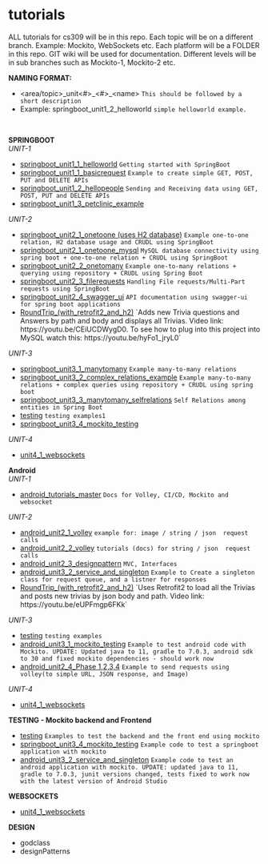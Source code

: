 # tutorials

ALL tutorials for cs309 will be in this repo.
Each topic will be on a different branch. Example: Mockito, WebSockets etc.
Each platform will be a FOLDER in this repo.
GIT wiki will be used for documentation.
Different levels will be in sub branches such as Mockito-1, Mockito-2 etc.


**NAMING FORMAT:** 
*  \<area/topic\>\_unit<#>\_\<\#\>\_\<name\>    `This should be followed by a short description`
*  Example: springboot_unit1_2_helloworld   `simple helloworld example.`

 <br/>
 

**SPRINGBOOT**  
*UNIT-1*
*  [springboot_unit1_1_helloworld](https://git.las.iastate.edu/cs309/tutorials/-/tree/springboot_unit1_1_helloworld) `Getting started with SpringBoot`
*  [springboot_unit1_1_basicrequest](https://git.las.iastate.edu/cs309/tutorials/-/tree/springboot_unit1_1_basicrequest) `Example to create simple GET, POST, PUT and DELETE APIs`
*  [springboot_unit1_2_hellopeople](https://git.las.iastate.edu/cs309/tutorials/-/tree/springboot_unit1_2_hellopeople) `Sending and Receiving data using GET, POST, PUT and DELETE APIs`
*  [springboot_unit1_3_petclinic_example](https://git.las.iastate.edu/cs309/tutorials/-/tree/springboot_unit1_3_petclinic_example) 


*UNIT-2*
*  [springboot_unit2_1_onetoone  (uses H2 database)](https://git.las.iastate.edu/cs309/tutorials/-/tree/springboot_unit2_1_onetoone) `Example one-to-one relation, H2 database usage and CRUDL using SpringBoot`
*  [springboot_unit2_1_onetoone_mysql](https://git.las.iastate.edu/cs309/tutorials/-/tree/springboot_unit2_1_onetoone_mysql) `MySQL database connectivity using spring boot + one-to-one relation + CRUDL using SpringBoot`
*  [springboot_unit2_2_onetomany](https://git.las.iastate.edu/cs309/tutorials/-/tree/springboot_unit2_2_onetomany) `Example one-to-many relations + querying using repository + CRUDL using Spring Boot`
*  [springboot_unit2_3_filerequests](https://git.las.iastate.edu/cs309/tutorials/-/tree/springboot_unit2_3_filerequests) `Handling File requests/Multi-Part requests using SpringBoot`
*  [springboot_unit2_4_swagger_ui](https://git.las.iastate.edu/cs309/tutorials/-/tree/springboot_unit2_4_swagger_ui) `API documentation using swagger-ui for spring boot applications`
*  [RoundTrip_(with_retrofit2_and_h2)](https://git.las.iastate.edu/cs309/tutorials/-/tree/RoundTrip_(with_retrofit2_and_h2)) `Adds new Trivia questions and Answers by path and body and displays all Trivias. Video link: https://youtu.be/CEiUCDWygD0. To see how to plug into this project into MySQL watch this: https://youtu.be/hyFo1_jryL0`

*UNIT-3*
*  [springboot_unit3_1_manytomany](https://git.las.iastate.edu/cs309/tutorials/-/tree/springboot_unit3_1_manytomany) `Example many-to-many relations`
*  [springboot_unit3_2_complex_relations_example](https://git.las.iastate.edu/cs309/tutorials/-/tree/springboot_unit3_2_complex_relations_example) `Example many-to-many relations + complex queries using repository + CRUDL using spring boot`
*  [springboot_unit3_3_manytomany_selfrelations](https://git.las.iastate.edu/cs309/tutorials/-/tree/springboot_unit3_3_manytomany_selfrelations) `Self Relations among entities in Spring Boot`
*  [testing](https://git.las.iastate.edu/cs309/tutorials/-/tree/testing) `testing examples1`
*  [springboot_unit3_4_mockito_testing](https://git.las.iastate.edu/cs309/tutorials/-/tree/springboot_unit3_4_mockito_testing)


*UNIT-4*
* [unit4_1_websockets](https://git.las.iastate.edu/cs309/tutorials/-/tree/unit4_1_websockets)

**Android**  
*UNIT-1*
* [android_tutorials_master](https://git.linux.iastate.edu/cs309/tutorials/tree/android_tutorials_master) `Docs for Volley, CI/CD, Mockito and websocket`

*UNIT-2*
* [android_unit2_1_volley](https://git.linux.iastate.edu/cs309/tutorials/tree/android_unit2_1_volley) `example for: image / string / json  request calls`
* [android_unit2_2_volley](https://git.linux.iastate.edu/cs309/tutorials/tree/android_unit2_2_volley) `tutorials (docs) for string / json  request calls `
* [android_unit2_3_designpattern](https://git.linux.iastate.edu/cs309/tutorials/tree/android_unit2_3_designpattern) `MVC, Interfaces`
* [android_unit3_2_service_and_singleton](https://git.linux.iastate.edu/cs309/tutorials/tree/android_unit3_2_service_and_singleton) `Example to Create a singleton class for request queue, and a listner for responses`
*  [RoundTrip_(with_retrofit2_and_h2)](https://git.linux.iastate.edu/cs309/tutorials/-/tree/RoundTrip_(with_retrofit2_and_h2)) `Uses Retrofit2 to load all the Trivias and posts new trivias by json body and path. Video link: https://youtu.be/eUPFmgp6FKk`


*UNIT-3*
* [testing](https://git.linux.iastate.edu/cs309/tutorials/tree/testing) `testing examples`
* [android_unit3_1_mockito_testing](https://git.linux.iastate.edu/cs309/tutorials/tree/android_unit3_1_mockito_testing) `Example to test android code with Mockito. UPDATE: Updated java to 11, gradle to 7.0.3, android sdk to 30 and fixed mockito dependencies - should work now`
* [android_unit2_4_Phase 1,2,3,4](https://git.linux.iastate.edu/cs309/tutorials/tree/android_unit2_4_phases) `Example to send requests using volley(to simple URL, JSON response, and Image)`


*UNIT-4*
* [unit4_1_websockets](https://git.linux.iastate.edu/cs309/tutorials/tree/unit4_1_websockets)


**TESTING - Mockito backend and Frontend**
*  [testing](https://git.linux.iastate.edu/cs309/tutorials/tree/testing) `Examples to test the backend and the front end using mockito`
*  [springboot_unit3_4_mockito_testing](https://git.linux.iastate.edu/cs309/tutorials/tree/springboot_unit3_4_mockito_testing) `Example code to test a springboot application with mockito`
*  [android_unit3_2_service_and_singleton](https://git.linux.iastate.edu/cs309/tutorials/tree/android_unit3_2_service_and_singleton) `Example code to test an android application with mockito. UPDATE: updated java to 11, gradle to 7.0.3, junit versions changed, tests fixed to work now with the latest version of Android Studio`

**WEBSOCKETS**
*  [unit4_1_websockets](https://git.linux.iastate.edu/cs309/tutorials/tree/unit4_1_websockets)


**DESIGN**
*  godclass
*  designPatterns

